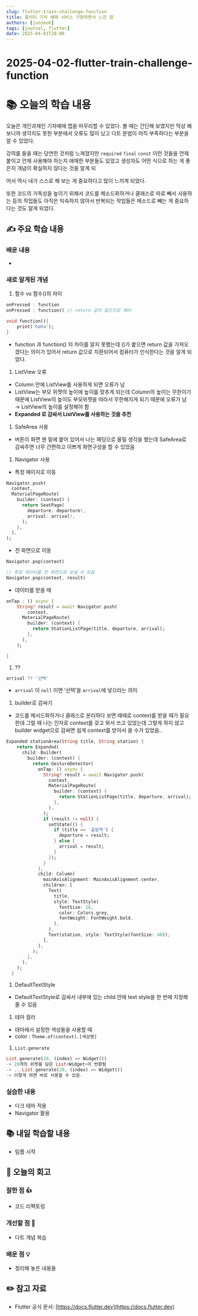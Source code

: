 ```yaml
---
slug: flutter-train-challenge-function
title: 플러터 기차 예매 서비스 구현하면서 느낀 점
authors: [junseok]
tags: [journal, flutter]
date: 2025-04-01T20:00
---
```


# 2025-04-02-flutter-train-challenge-function

# 📚 오늘의 학습 내용

오늘은 개인과제인 기차예매 앱을 마무리할 수 있었다. 볼 때는 간단해 보였지만 막상 해보니까 생각지도 못한 부분에서 오류도 많이 났고 다트 문법이 아직 부족하다는 부분을 알 수 있었다.

강의를 들을 때는 당연한 것처럼 느껴졌지만 `required` `final` `const` 이런 것들을 언제 붙이고 언제 사용해야 하는지 애매한 부분들도 있었고 생성자도 어떤 식으로 하는 게 좋은지 개념이 확실하지 않다는 것을 알게 되<!-- slide -->

어서 역시 내가 스스로 해 보는 게 중요하다고 많이 느끼게 되었다.

또한 코드의 가독성을 높이기 위해서 코드를 메소드화하거나 클래스로 따로 빼서 사용하는 등의 작업들도 아직은 익숙하지 않아서 반복되는 작업들은 메소드로 빼는 게 중요하다는 것도 알게 되었다.

## ✍️ 주요 학습 내용

### 배운 내용

-

### 새로 알게된 개념

1. 함수 vs 함수()의 차이

```dart
onPressed : function
onPressed : function() // return 값이 없으므로 에러

void function(){
	print('haha');
}

```

- function 과 function() 의 차이를 알지 못했는데 ()가 붙으면 return 값을 가져오겠다는 의미가 있어서 return 값으로 치환되어서 컴퓨터가 인식한다는 것을 알게 되었다.

1. ListView 오류

- Column 안에 ListView를 사용하게 되면 오류가 남
- ListView는 부모 위젯의 높이에 높이를 맞추게 되는데 Column의 높이는 무한이기 때문에 ListView의 높이도 부모위젯을 따라서 무한해지게 되기 때문에 오류가 남
  → ListView의 높이를 설정해야 함
- **Expanded 로 감싸서 ListView를 사용하는 것을 추천**

1. SafeArea 사용

- 버튼이 화면 맨 밑에 붙어 있어서 나는 패딩으로 올릴 생각을 했는데 SafeArea로 감싸주면 너무 간편하고 이쁘게 화면구성을 할 수 있었음

1. Navigator 사용

- 특정 페이지로 이동

```dart
Navigator.push(
  context,
  MaterialPageRoute(
    builder: (context) {
      return SeatPage(
        departure: departure!,
        arrival: arrival!,
      );
    },
  ),
);
```

- 전 화면으로 이동

```dart
Navigator.pop(context)

// 특정 데이터를 전 화면으로 보낼 수 있음
Navigator.pop(context, result)
```

- 데이터를 받을 때

```dart
onTap : () async {
	String? result = await Navigator.push(
		context,
	  MaterialPageRoute(
	    builder: (context) {
	      return StationListPage(title, departure, arrival);
	    },
	  ),
	);

}
```

1. ??

```dart
arrival ?? '선택'
```

- `arrival` 이 `null` 이면 ‘선택’을 `arrival`에 넣으라는 의미

1. builder로 감싸기

- 코드를 메서드화하거나 클래스로 분리하다 보면 때때로 context를 받을 때가 필요한데 그럴 때 나는 인자로 context를 갖고 와서 쓰고 있었는데 그렇게 하지 않고 builder widget으로 감싸면 쉽게 context를 받아서 쓸 수가 있었음..

```dart
Expanded stationArea(String title, String station) {
    return Expanded(
      child: Builder(
        builder: (context) {
          return GestureDetector(
            onTap: () async {
              String? result = await Navigator.push(
                context,
                MaterialPageRoute(
                  builder: (context) {
                    return StationListPage(title, departure, arrival);
                  },
                ),
              );
              if (result != null) {
                setState(() {
                  if (title == '출발역') {
                    departure = result;
                  } else {
                    arrival = result;
                  }
                });
              }
            },
            child: Column(
              mainAxisAlignment: MainAxisAlignment.center,
              children: [
                Text(
                  title,
                  style: TextStyle(
                    fontSize: 16,
                    color: Colors.grey,
                    fontWeight: FontWeight.bold,
                  ),
                ),
                Text(station, style: TextStyle(fontSize: 40)),
              ],
            ),
          );
        },
      ),
    );
  }
```

1. DefaultTextStyle

- DefaultTextStyle로 감싸서 내부에 있는 child 안에 text style을 한 번에 지정해 줄 수 있음

1. 테마 컬러

- 테마에서 설정한 색상들을 사용할 때
- color : `Theme.of(context).[색상명]`

1. `List.generate`

```dart
List.generate(20, (index) => Widget())
-> 20개의 위젯을 담은 List<Widget>이 반환됨
-> ...List.generate(20, (index) => Widget())
-> 이렇게 하면 바로 사용할 수 있음.
```

### 실습한 내용

- 다크 테마 적용
- Navigator 활용

## 📚 내일 학습할 내용

- 팀플 시작

## 💭 오늘의 회고

### 잘한 점 👍

- 코드 리펙토링

### 개선할 점 🔨

- 다트 개념 복습

### 배운 점 💡

- 정리해 놓은 내용들

## ✏️ 참고 자료

- Flutter 공식 문서: [https://docs.flutter.dev](https://docs.flutter.dev)
